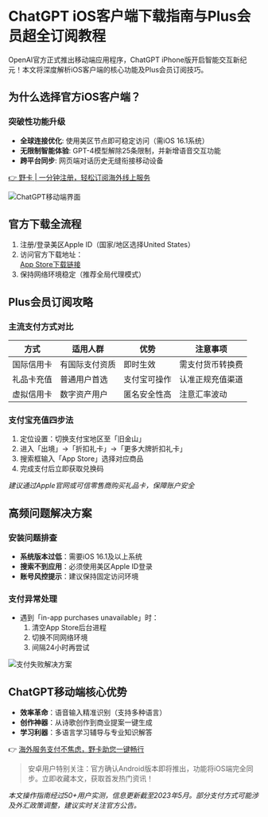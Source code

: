# ChatGPT iOS客户端下载指南与Plus会员超全订阅教程

OpenAI官方正式推出移动端应用程序，ChatGPT iPhone版开启智能交互新纪元！本文将深度解析iOS客户端的核心功能及Plus会员订阅技巧。

## 为什么选择官方iOS客户端？
### 突破性功能升级
- **全球连接优化**: 使用美区节点即可稳定访问（需iOS 16.1系统）
- **无限制智能体验**: GPT-4模型解除25条限制，并新增语音交互功能
- **跨平台同步**: 网页端对话历史无缝衔接移动设备

[👉 野卡 | 一分钟注册，轻松订阅海外线上服务](https://bbtdd.com/yeka)

![ChatGPT移动端界面](https://bbtdd.com/wp-content/uploads/img/06626396126372.webp)

## 官方下载全流程
1. 注册/登录美区Apple ID（国家/地区选择United States）
2. 访问官方下载地址：  
   [App Store下载链接](https://apps.apple.com/us/app/openai-chatgpt/id6448311069)
3. 保持网络环境稳定（推荐全局代理模式）

## Plus会员订阅攻略
### 主流支付方式对比
| 方式         | 适用人群       | 优势           | 注意事项          |
|--------------|--------------|----------------|-------------------|
| 国际信用卡    | 有国际支付资质 | 即时生效       | 需支付货币转换费   |
| 礼品卡充值    | 普通用户首选   | 支付宝可操作    | 认准正规充值渠道   |
| 虚拟信用卡    | 数字资产用户   | 匿名安全性高     | 注意汇率波动       |

### 支付宝充值四步法
1. 定位设置：切换支付宝地区至「旧金山」
2. 进入「出境」→「折扣礼卡」→「更多大牌折扣礼卡」
3. 搜索框输入「App Store」选择对应商品
4. 完成支付后立即获取兑换码

*建议通过Apple官网或可信零售商购买礼品卡，保障账户安全*

## 高频问题解决方案
### 安装问题排查
- **系统版本过低**：需要iOS 16.1及以上系统
- **搜索不到应用**：必须使用美区Apple ID登录
- **账号风控提示**：建议保持固定访问环境

### 支付异常处理
- 遇到「in-app purchases unavailable」时：
  1. 清空App Store后台进程
  2. 切换不同网络环境
  3. 间隔24小时再尝试

![支付失败解决方案](https://bbtdd.com/wp-content/uploads/img/29160983309.webp)

## ChatGPT移动端核心优势
- **效率革命**：语音输入精准识别（支持多种语言）
- **创作神器**：从诗歌创作到商业提案一键生成
- **学习利器**：多语言学习辅导与专业知识解答

👉 [海外服务支付不焦虑，野卡助您一键畅行](https://bbtdd.com/yeka)

> 安卓用户特别关注：官方确认Android版本即将推出，功能将iOS端完全同步。立即收藏本文，获取首发热门资讯！

*本文操作指南经过50+用户实测，信息更新截至2023年5月。部分支付方式可能涉及外汇政策调整，建议实时关注官方公告。*